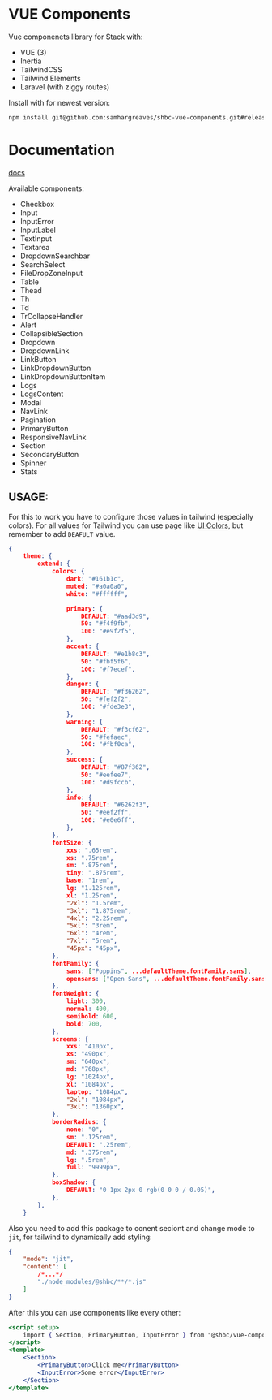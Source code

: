 # VUE Components

Vue componenets library for Stack with:

-   VUE (3)
-   Inertia
-   TailwindCSS
-   Tailwind Elements
-   Laravel (with ziggy routes)

Install with for newest version:

```bash
npm install git@github.com:samhargreaves/shbc-vue-components.git#release
```

# Documentation

[docs](https://samhargreaves.github.io/shbc-vue-components/)

Available components:

-   Checkbox
-   Input
-   InputError
-   InputLabel
-   TextInput
-   Textarea
-   DropdownSearchbar
-   SearchSelect
-   FileDropZoneInput
-   Table
-   Thead
-   Th
-   Td
-   TrCollapseHandler
-   Alert
-   CollapsibleSection
-   Dropdown
-   DropdownLink
-   LinkButton
-   LinkDropdownButton
-   LinkDropdownButtonItem
-   Logs
-   LogsContent
-   Modal
-   NavLink
-   Pagination
-   PrimaryButton
-   ResponsiveNavLink
-   Section
-   SecondaryButton
-   Spinner
-   Stats

## USAGE:

For this to work you have to configure those values in tailwind (especially colors). For all values for Tailwind you can use page like [UI Colors](https://uicolors.app/create), but remember to add `DEAFULT` value.

```json
{
    theme: {
        extend: {
            colors: {
                dark: "#161b1c",
                muted: "#a0a0a0",
                white: "#ffffff",

                primary: {
                    DEFAULT: "#aad3d9",
                    50: "#f4f9fb",
                    100: "#e9f2f5",
                },
                accent: {
                    DEFAULT: "#e1b8c3",
                    50: "#fbf5f6",
                    100: "#f7ecef",
                },
                danger: {
                    DEFAULT: "#f36262",
                    50: "#fef2f2",
                    100: "#fde3e3",
                },
                warning: {
                    DEFAULT: "#f3cf62",
                    50: "#fefaec",
                    100: "#fbf0ca",
                },
                success: {
                    DEFAULT: "#87f362",
                    50: "#eefee7",
                    100: "#d9fccb",
                },
                info: {
                    DEFAULT: "#6262f3",
                    50: "#eef2ff",
                    100: "#e0e6ff",
                },
            },
            fontSize: {
                xxs: ".65rem",
                xs: ".75rem",
                sm: ".875rem",
                tiny: ".875rem",
                base: "1rem",
                lg: "1.125rem",
                xl: "1.25rem",
                "2xl": "1.5rem",
                "3xl": "1.875rem",
                "4xl": "2.25rem",
                "5xl": "3rem",
                "6xl": "4rem",
                "7xl": "5rem",
                "45px": "45px",
            },
            fontFamily: {
                sans: ["Poppins", ...defaultTheme.fontFamily.sans],
                opensans: ["Open Sans", ...defaultTheme.fontFamily.sans],
            },
            fontWeight: {
                light: 300,
                normal: 400,
                semibold: 600,
                bold: 700,
            },
            screens: {
                xxs: "410px",
                xs: "490px",
                sm: "640px",
                md: "768px",
                lg: "1024px",
                xl: "1084px",
                laptop: "1084px",
                "2xl": "1084px",
                "3xl": "1360px",
            },
            borderRadius: {
                none: "0",
                sm: ".125rem",
                DEFAULT: ".25rem",
                md: ".375rem",
                lg: ".5rem",
                full: "9999px",
            },
            boxShadow: {
                DEFAULT: "0 1px 2px 0 rgb(0 0 0 / 0.05)",
            },
        },
    }
```

Also you need to add this package to conent seciont and change mode to `jit`, for tailwind to dynamically add styling:

```json
{
    "mode": "jit",
    "content": [
        /*...*/
        "./node_modules/@shbc/**/*.js"
    ]
}
```

After this you can use components like every other:

```jsx
<script setup>
    import { Section, PrimaryButton, InputError } from "@shbc/vue-components";
</script>
<template>
    <Section>
        <PrimaryButton>Click me</PrimaryButton>
        <InputError>Some error</InputError>
    </Section>
</template>
```
